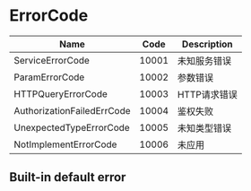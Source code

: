 # ErrorCode

| Name                       | Code  | Description  |
| -------------------------- | ----- | ------------ |
| ServiceErrorCode           | 10001 | 未知服务错误 |
| ParamErrorCode             | 10002 | 参数错误     |
| HTTPQueryErrorCode         | 10003 | HTTP请求错误 |
| AuthorizationFailedErrCode | 10004 | 鉴权失败     |
| UnexpectedTypeErrorCode    | 10005 | 未知类型错误 |
| NotImplementErrorCode      | 10006 | 未应用       |

## Built-in default error

